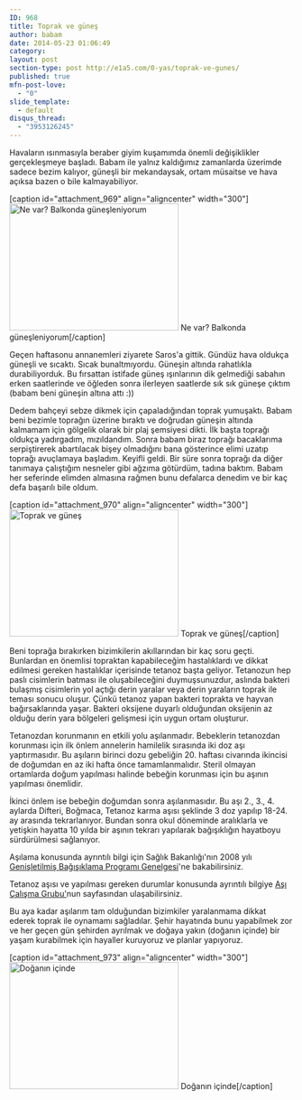 ```yaml
---
ID: 968
title: Toprak ve güneş
author: babam
date: 2014-05-23 01:06:49
category:
layout: post
section-type: post http://e1a5.com/0-yas/toprak-ve-gunes/
published: true
mfn-post-love:
  - "0"
slide_template:
  - default
disqus_thread:
  - "3953126245"
---
```

Havaların ısınmasıyla beraber giyim kuşamımda önemli değişiklikler gerçekleşmeye başladı. Babam ile yalnız kaldığımız zamanlarda üzerimde sadece bezim kalıyor, güneşli bir mekandaysak, ortam müsaitse ve hava açıksa bazen o bile kalmayabiliyor.

[caption id="attachment_969" align="aligncenter" width="300"]<a href="http://e1a5.com/wp-content/uploads/2014/05/ne_var.jpg"><img class="wp-image-969 size-medium" src="http://e1a5.com/wp-content/uploads/2014/05/ne_var-300x225.jpg" alt="Ne var? Balkonda güneşleniyorum" width="300" height="225" /></a> Ne var? Balkonda güneşleniyorum[/caption]

Geçen haftasonu annanemleri ziyarete Saros'a gittik. Gündüz hava oldukça güneşli ve sıcaktı. Sıcak bunaltmıyordu. Güneşin altında rahatlıkla durabiliyorduk. Bu fırsattan istifade güneş ışınlarının dik gelmediği sabahın erken saatlerinde ve öğleden sonra ilerleyen saatlerde sık sık güneşe çıktım (babam beni güneşin altına attı :))

Dedem bahçeyi sebze dikmek için çapaladığından toprak yumuşaktı. Babam beni bezimle toprağın üzerine bıraktı ve doğrudan güneşin altında kalmamam için gölgelik olarak bir plaj şemsiyesi dikti. İlk başta toprağı oldukça yadırgadım, mızıldandım. Sonra babam biraz toprağı bacaklarıma serpiştirerek abartılacak bişey olmadığını bana gösterince elimi uzatıp toprağı avuçlamaya başladım. Keyifli geldi. Bir süre sonra toprağı da diğer tanımaya çalıştığım nesneler gibi ağzıma götürdüm, tadına baktım. Babam her seferinde elimden almasına rağmen bunu defalarca denedim ve bir kaç defa başarılı bile oldum.

[caption id="attachment_970" align="aligncenter" width="300"]<a href="http://e1a5.com/wp-content/uploads/2014/05/toprak_ve_gunes.jpg"><img class="wp-image-970 size-medium" src="http://e1a5.com/wp-content/uploads/2014/05/toprak_ve_gunes-300x225.jpg" alt="Toprak ve güneş" width="300" height="225" /></a> Toprak ve güneş[/caption]

Beni toprağa bırakırken bizimkilerin akıllarından bir kaç soru geçti. Bunlardan en önemlisi topraktan kapabileceğim hastalıklardı ve dikkat edilmesi gereken hastalıklar içerisinde tetanoz başta geliyor. Tetanozun hep paslı cisimlerin batması ile oluşabileceğini duymuşsunuzdur, aslında bakteri bulaşmış cisimlerin yol açtığı derin yaralar veya derin yaraların toprak ile teması sonucu oluşur. Çünkü tetanoz yapan bakteri toprakta ve hayvan bağırsaklarında yaşar. Bakteri oksijene duyarlı olduğundan oksijenin az olduğu derin yara bölgeleri gelişmesi için uygun ortam oluşturur.

Tetanozdan korunmanın en etkili yolu aşılanmadır. Bebeklerin tetanozdan korunması için ilk önlem annelerin hamilelik sırasında iki doz aşı yaptırmasıdır. Bu aşıların birinci dozu gebeliğin 20. haftası civarında ikincisi de doğumdan en az iki hafta önce tamamlanmalıdır. Steril olmayan ortamlarda doğum yapılması halinde bebeğin korunması için bu aşının yapılması önemlidir.

İkinci önlem ise bebeğin doğumdan sonra aşılanmasıdır. Bu aşı 2., 3., 4. aylarda Difteri, Boğmaca, Tetanoz karma aşısı şeklinde 3 doz yapılıp 18-24. ay arasında tekrarlanıyor. Bundan sonra okul döneminde aralıklarla ve yetişkin hayatta 10 yılda bir aşının tekrarı yapılarak bağışıklığın hayatboyu sürdürülmesi sağlanıyor.

Aşılama konusunda ayrıntılı bilgi için Sağlık Bakanlığı'nın 2008 yılı <a title="Genişletilmiş Bağışıklama Programı Genelgesi - 2008" href="http://www.saglik.gov.tr/EN/dosya/1-33203/h/gbpgenelge2008.pdf" target="_blank">Genişletilmiş Bağışıklama Programı Genelgesi</a>'ne bakabilirsiniz.

Tetanoz aşısı ve yapılması gereken durumlar konusunda ayrıntılı bilgiye <a title="Aşı Çalışma Grubu - Tetanoz Aşısı" href="http://www.asicalismagrubu.org/h2.asp" target="_blank">Aşı Çalışma Grubu'</a>nun sayfasından ulaşabilirsiniz.

Bu aya kadar aşılarım tam olduğundan bizimkiler yaralanmama dikkat ederek toprak ile oynamamı sağladılar. Şehir hayatında bunu yapabilmek zor ve her geçen gün şehirden ayrılmak ve doğaya yakın (doğanın içinde) bir yaşam kurabilmek için hayaller kuruyoruz ve planlar yapıyoruz.

[caption id="attachment_973" align="aligncenter" width="300"]<a href="http://e1a5.com/wp-content/uploads/2014/05/Doğanın-içinde.jpg"><img class="wp-image-973 size-medium" src="http://e1a5.com/wp-content/uploads/2014/05/Doğanın-içinde-300x225.jpg" alt="Doğanın içinde" width="300" height="225" /></a> Doğanın içinde[/caption]
